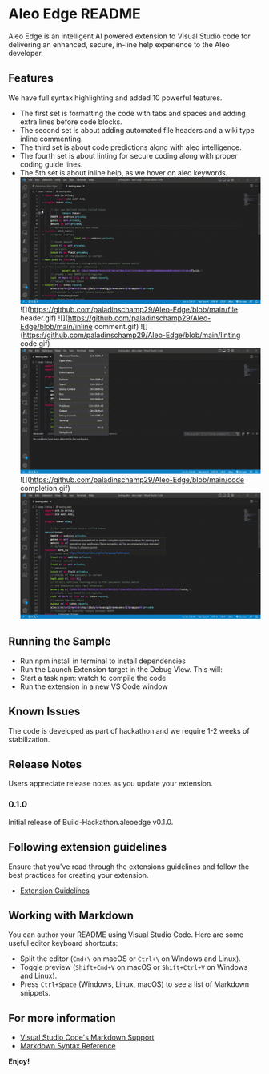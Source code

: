 # Aleo Edge README

Aleo Edge is an intelligent AI powered extension to Visual Studio code for delivering an enhanced, secure, in-line help experience to the Aleo developer.


## Features

We have full syntax highlighting and added 10 powerful features.
* The first set is formatting the code with tabs and spaces and adding extra lines before code blocks.
* The second set is about adding automated file headers and a  wiki type inline commenting.
* The third set is about code predictions along with aleo intelligence.
* The fourth set is about linting for secure coding along with proper coding guide lines.
* The 5th set is about inline help, as we hover on aleo keywords.
![](https://github.com/paladinschamp29/Aleo-Edge/blob/main/formatcode.gif)
![](https://github.com/paladinschamp29/Aleo-Edge/blob/main/file header.gif)
![](https://github.com/paladinschamp29/Aleo-Edge/blob/main/inline comment.gif)
![](https://github.com/paladinschamp29/Aleo-Edge/blob/main/linting code.gif)
![](https://github.com/paladinschamp29/Aleo-Edge/blob/main/secure%20code.gif.gif)
![](https://github.com/paladinschamp29/Aleo-Edge/blob/main/code completion.gif)
![](https://github.com/paladinschamp29/Aleo-Edge/blob/main/hover.gif)




## Running the Sample

* Run npm install in terminal to install dependencies
* Run the Launch Extension target in the Debug View. This will:
* Start a task npm: watch to compile the code
* Run the extension in a new VS Code window


## Known Issues

The code is developed as part of hackathon and we require 1-2 weeks of stabilization.

## Release Notes

Users appreciate release notes as you update your extension.

### 0.1.0

Initial release of Build-Hackathon.aleoedge v0.1.0.


## Following extension guidelines

Ensure that you've read through the extensions guidelines and follow the best practices for creating your extension.

* [Extension Guidelines](https://code.visualstudio.com/api/references/extension-guidelines)

## Working with Markdown

You can author your README using Visual Studio Code. Here are some useful editor keyboard shortcuts:

* Split the editor (`Cmd+\` on macOS or `Ctrl+\` on Windows and Linux).
* Toggle preview (`Shift+Cmd+V` on macOS or `Shift+Ctrl+V` on Windows and Linux).
* Press `Ctrl+Space` (Windows, Linux, macOS) to see a list of Markdown snippets.

## For more information

* [Visual Studio Code's Markdown Support](http://code.visualstudio.com/docs/languages/markdown)
* [Markdown Syntax Reference](https://help.github.com/articles/markdown-basics/)

**Enjoy!**
